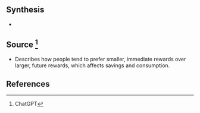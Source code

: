 ## Synthesis
- 
## Source [^1]
- Describes how people tend to prefer smaller, immediate rewards over larger, future rewards, which affects savings and consumption.
## References

[^1]: ChatGPT